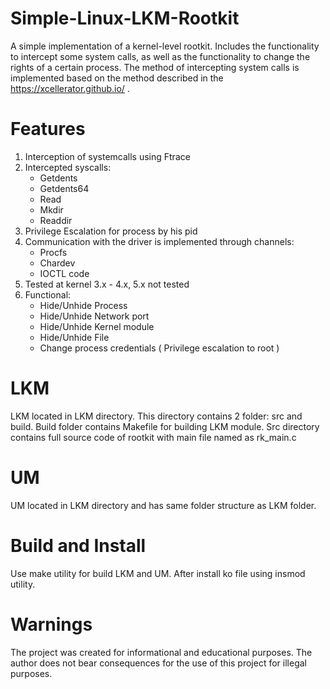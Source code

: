 # Simple-Linux-LKM-Rootkit
A simple implementation of a kernel-level rootkit. Includes the functionality to intercept some system calls, as well as the functionality to change the rights of a certain process. The method of intercepting system calls is implemented based on the method described in the https://xcellerator.github.io/ .

# Features
1) Interception of systemcalls using Ftrace
2) Intercepted syscalls:
   - Getdents
   - Getdents64
   - Read
   - Mkdir
   - Readdir
3) Privilege Escalation for process by his pid
4) Communication with the driver is implemented through channels:
   - Procfs
   - Chardev
   - IOCTL code
5) Tested at kernel 3.x - 4.x, 5.x not tested
6) Functional:
   - Hide/Unhide Process
   - Hide/Unhide Network port
   - Hide/Unhide Kernel module
   - Hide/Unhide File
   - Change process credentials ( Privilege escalation to root )
  


# LKM
LKM located in LKM directory. This directory contains 2 folder: src and build. Build folder contains Makefile for building LKM module. Src directory contains full source code of rootkit with main file named as rk_main.c

# UM
UM located in LKM directory and has same folder structure as LKM folder.

# Build and Install
Use make utility for build LKM and UM. After install ko file using insmod utility.

# Warnings
The project was created for informational and educational purposes. The author does not bear consequences for the use of this project for illegal purposes.
